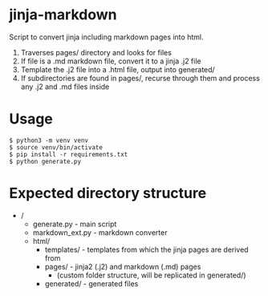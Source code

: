 # jinja-markdown

Script to convert jinja including markdown pages into html.

1. Traverses pages/ directory and looks for files
2. If file is a .md markdown file, convert it to a jinja .j2 file
3. Template the .j2 file into a .html file, output into generated/
4. If subdirectories are found in pages/, recurse through them and process any .j2 and .md files inside

# Usage

    $ python3 -m venv venv
    $ source venv/bin/activate
    $ pip install -r requirements.txt
    $ python generate.py

# Expected directory structure

- /
  - generate.py - main script
  - markdown_ext.py - markdown converter
  - html/
    - templates/ - templates from which the jinja pages are derived from
    - pages/ - jinja2 (.j2) and markdown (.md) pages
      - (custom folder structure, will be replicated in generated/)
    - generated/ - generated files



